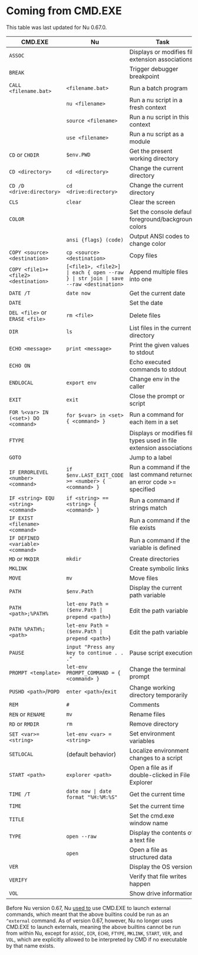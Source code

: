 # Coming from CMD.EXE

This table was last updated for Nu 0.67.0.

| CMD.EXE                              | Nu                                                                                     | Task                                                                  |
| ------------------------------------ | -------------------------------------------------------------------------------------- | --------------------------------------------------------------------- |
| `ASSOC`                              |                                                                                        | Displays or modifies file extension associations                      |
| `BREAK`                              |                                                                                        | Trigger debugger breakpoint                                           |
| `CALL <filename.bat>`                | `<filename.bat>`                                                                       | Run a batch program                                                   |
|                                      | `nu <filename>`                                                                        | Run a nu script in a fresh context                                    |
|                                      | `source <filename>`                                                                    | Run a nu script in this context                                       |
|                                      | `use <filename>`                                                                       | Run a nu script as a module                                           |
| `CD` or `CHDIR`                      | `$env.PWD`                                                                             | Get the present working directory                                     |
| `CD <directory>`                     | `cd <directory>`                                                                       | Change the current directory                                          |
| `CD /D <drive:directory>`            | `cd <drive:directory>`                                                                 | Change the current directory                                          |
| `CLS`                                | `clear`                                                                                | Clear the screen                                                      |
| `COLOR`                              |                                                                                        | Set the console default foreground/background colors                  |
|                                      | `ansi {flags} (code)`                                                                  | Output ANSI codes to change color                                     |
| `COPY <source> <destination>`        | `cp <source> <destination>`                                                            | Copy files                                                            |
| `COPY <file1>+<file2> <destination>` | `[<file1>, <file2>] \| each { open --raw } \| str join \| save --raw <destination>` | Append multiple files into one                                        |
| `DATE /T`                            | `date now`                                                                             | Get the current date                                                  |
| `DATE`                               |                                                                                        | Set the date                                                          |
| `DEL <file>` or `ERASE <file>`       | `rm <file>`                                                                            | Delete files                                                          |
| `DIR`                                | `ls`                                                                                   | List files in the current directory                                   |
| `ECHO <message>`                     | `print <message>`                                                                      | Print the given values to stdout                                      |
| `ECHO ON`                            |                                                                                        | Echo executed commands to stdout                                      |
| `ENDLOCAL`                           | `export env`                                                                           | Change env in the caller                                              |
| `EXIT`                               | `exit`                                                                                 | Close the prompt or script                                            |
| `FOR %<var> IN (<set>) DO <command>` | `for $<var> in <set> { <command> }`                                                    | Run a command for each item in a set                                  |
| `FTYPE`                              |                                                                                        | Displays or modifies file types used in file extension associations   |
| `GOTO`                               |                                                                                        | Jump to a label                                                       |
| `IF ERRORLEVEL <number> <command>`   | `if $env.LAST_EXIT_CODE >= <number> { <command> }`                                     | Run a command if the last command returned an error code >= specified |
| `IF <string> EQU <string> <command>` | `if <string> == <string> { <command> }`                                                | Run a command if strings match                                        |
| `IF EXIST <filename> <command>`      |                                                                                        | Run a command if the file exists                                      |
| `IF DEFINED <variable> <command>`    |                                                                                        | Run a command if the variable is defined                              |
| `MD` or `MKDIR`                      | `mkdir`                                                                                | Create directories                                                    |
| `MKLINK`                             |                                                                                        | Create symbolic links                                                 |
| `MOVE`                               | `mv`                                                                                   | Move files                                                            |
| `PATH`                               | `$env.Path`                                                                            | Display the current path variable                                     |
| `PATH <path>;%PATH%`                 | `let-env Path = ($env.Path \| prepend <path>`)                                         | Edit the path variable                                                |
| `PATH %PATH%;<path>`                 | `let-env Path = ($env.Path \| prepend <path>`)                                         | Edit the path variable                                                |
| `PAUSE`                              | `input "Press any key to continue . . ."`                                              | Pause script execution                                                |
| `PROMPT <template>`                  | `let-env PROMPT_COMMAND = { <command> }`                                               | Change the terminal prompt                                            |
| `PUSHD <path>`/`POPD`                | `enter <path>`/`exit`                                                                  | Change working directory temporarily                                  |
| `REM`                                | `#`                                                                                    | Comments                                                              |
| `REN` or `RENAME`                    | `mv`                                                                                   | Rename files                                                          |
| `RD` or `RMDIR`                      | `rm`                                                                                   | Remove directory                                                      |
| `SET <var>=<string>`                 | `let-env <var> = <string>`                                                             | Set environment variables                                             |
| `SETLOCAL`                           | (default behavior)                                                                     | Localize environment changes to a script                              |
| `START <path>`                       | `explorer <path>`                                                                      | Open a file as if double-clicked in File Explorer                     |
| `TIME /T`                            | `date now \| date format "%H:%M:%S"`                                                   | Get the current time                                                  |
| `TIME`                               |                                                                                        | Set the current time                                                  |
| `TITLE`                              |                                                                                        | Set the cmd.exe window name                                           |
| `TYPE`                               | `open --raw`                                                                           | Display the contents of a text file                                   |
|                                      | `open`                                                                                 | Open a file as structured data                                        |
| `VER`                                |                                                                                        | Display the OS version                                                |
| `VERIFY`                             |                                                                                        | Verify that file writes happen                                        |
| `VOL`                                |                                                                                        | Show drive information                                                |

Before Nu version 0.67, Nu [used to](https://www.nushell.sh/blog/2022-08-16-nushell-0_67.html#windows-cmd-exe-changes-rgwood) use CMD.EXE to launch external commands, which meant that the above builtins could be run as an `^external` command. As of version 0.67, however, Nu no longer uses CMD.EXE to launch externals, meaning the above builtins cannot be run from within Nu, except for `ASSOC`, `DIR`, `ECHO`, `FTYPE`, `MKLINK`, `START`, `VER`, and `VOL`, which are explicitly allowed to be interpreted by CMD if no executable by that name exists.
